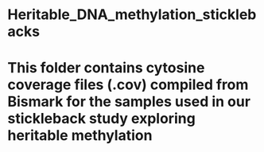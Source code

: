 # Heritable_DNA_methylation_sticklebacks

# This folder contains cytosine coverage files (.cov) compiled from Bismark for the samples used in our stickleback study exploring heritable methylation
